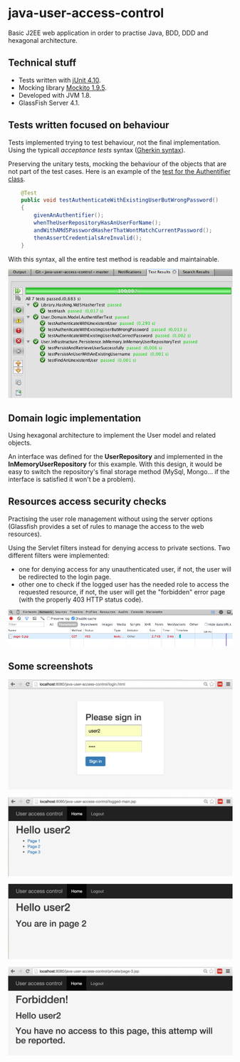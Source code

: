 # java-user-access-control

Basic J2EE web application in order to practise Java, BDD, DDD and hexagonal architecture.

Technical stuff
--------
* Tests written with [jUnit 4.10](http://mvnrepository.com/artifact/junit/junit).
* Mocking library [Mockito 1.9.5](http://mvnrepository.com/artifact/org.mockito/mockito-all/1.9.5).
* Developed with JVM 1.8.
* GlassFish Server 4.1.

Tests written focused on behaviour
--------
Tests implemented trying to test behaviour, not the final implementation. Using the typicall *acceptance tests* syntax ([Gherkin syntax](https://github.com/cucumber/cucumber/wiki/Gherkin)).

Preserving the unitary tests, mocking the behaviour of the objects that are not part of the test cases.
Here is an example of the [test for the Authentifier class](https://github.com/odin-delrio/java-user-access-control/blob/master/test/User/Domain/Model/AuthentifierTest.java).

```java
    @Test
    public void testAuthenticateWithExistingUserButWrongPassword()
    {
        givenAnAuthentifier();
        whenTheUserRepositoryHasAnUserForName();
        andWithAMd5PasswordHasherThatWontMatchCurrentPassword();
        thenAssertCredentialsAreInvalid(); 
    }
```
With this syntax, all the entire test method is readable and maintainable.

![Tests passing](/doc/screenshots/tests-passing.png?raw=true "Tests passing")

Domain logic implementation
--------
Using hexagonal architecture to implement the User model and related objects.

An interface was defined for the **UserRepository** and implemented in the **InMemoryUserRepository** for this example.
With this design, it would be easy to switch the repository's final storage method (MySql, Mongo... if the interface is satisfied it won't be a problem).

Resources access security checks
--------
Practising the user role management without using the server options (Glassfish provides a set of rules to manage the access to the web resources).

Using the Servlet filters instead for denying access to private sections. Two different filters were implemented:
* one for denying access for any unauthenticated user, if not, the user will be redirected to the login page.
* other one to check if the logged user has the needed role to access the requested resource, if not, the user will get the "forbidden" error page (with the properly 403 HTTP status code).

![403 code sent](/doc/screenshots/chrome-console-showing-403.png?raw=true "403 code sent")

Some screenshots
--------

![Sign in page](/doc/screenshots/sign-in-page.png?raw=true "Sign in page")

![Main page](/doc/screenshots/main-page.png?raw=true "Main page")

![Private page](/doc/screenshots/private-page-2.png?raw=true "Private page")

![Forbidden message](/doc/screenshots/forbidden-message.png?raw=true "Forbbiden message")
